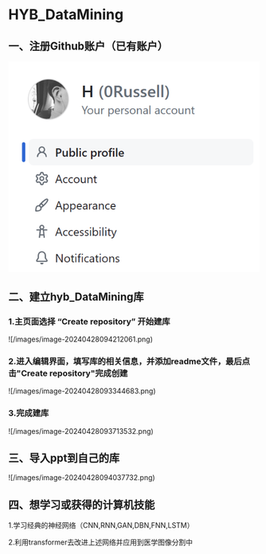 # HYB_DataMining

## 一、注册Github账户（已有账户）

![image-20240428091945725](/images/image-20240428091945725.png)

## 二、建立hyb_DataMining库

### 1.主页面选择 “Create repository” 开始建库

![/images/image-20240428094212061.png)

### 2.进入编辑界面，填写库的相关信息，并添加readme文件，最后点击"Create repository"完成创建

![/images/image-20240428093344683.png)

### 3.完成建库

![/images/image-20240428093713532.png)

## 三、导入ppt到自己的库

![/images/image-20240428094037732.png)

## 四、想学习或获得的计算机技能

1.学习经典的神经网络（CNN,RNN,GAN,DBN,FNN,LSTM）

2.利用transformer去改进上述网络并应用到医学图像分割中



